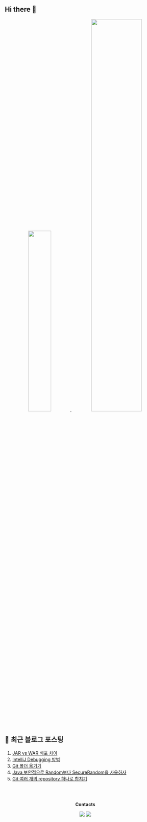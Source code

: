 ## Hi there 👋

<!--
**mingyeongwon/mingyeongwon** is a ✨ _special_ ✨ repository because its `README.md` (this file) appears on your GitHub profile.

Here are some ideas to get you started:

- 🔭 I’m currently working on ...
- 🌱 I’m currently learning ...
- 👯 I’m looking to collaborate on ...
- 🤔 I’m looking for help with ...
- 💬 Ask me about ...
- 📫 How to reach me: ...
- 😄 Pronouns: ...
- ⚡ Fun fact: ...
-->
<div align="center">
    <a href="https://github.com/mingyeongwon/github-readme-stats">
        <img src="https://github-readme-stats.vercel.app/api/top-langs/?username=mingyeongwon&layout=donut&show_icons=true&theme=material-palenight&hide_border=true&bg_color=fff&icon_color=006241&text_color=000&title_color=006241&count_private=true&exclude_repo=Face-Transfer-Application" width=38% />
    </a>    
    <a href="https://github.com/mingyeongwon/github-readme-stats">
      <img src="https://github-readme-stats.vercel.app/api?username=mingyeongwon&show_icons=true&theme=material-palenight&hide_border=true&bg_color=fff&icon_color=006241&text_color=000&title_color=006241&count_private=true" width=56% />
    </a>
</div>

<br>

## 📄 최근 블로그 포스팅
<!-- LATEST_POSTS -->

1. <a href="https://steadi1y.tistory.com/309" target="_blank">JAR vs WAR 배포 차이</a>
2. <a href="https://steadi1y.tistory.com/307" target="_blank">IntelliJ Debugging 방법</a>
3. <a href="https://steadi1y.tistory.com/305" target="_blank">Git 폴더 옮기기</a>
4. <a href="https://steadi1y.tistory.com/304" target="_blank">Java 보안적으로 Random보다 SecureRandom을 사용하자</a>
5. <a href="https://steadi1y.tistory.com/302" target="_blank">Git 여러 개의 repository 하나로 합치기</a>

<!-- LATEST_POSTS_END -->
<br>
<br>
<p align="center">
<b>Contacts</b>
</p>

<p align="center">
<a href= "mailto:wonmingy@gmail.com"><img src ="https://img.shields.io/badge/gmail-EA4335?style=flat&logo=gmail&logoColor=white"/></a>
<a href= "https://steadi1y.tistory.com/"><img src ="https://img.shields.io/badge/tistory-000000?style=flat&logo=tistory&logoColor=white"/></a>
</p>

<br>
